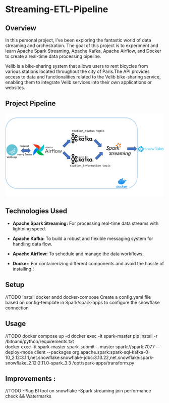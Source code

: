 # Streaming-ETL-Pipeline

## Overview

In this personal project, I've been exploring the fantastic world of data streaming and orchestration. The goal of this project is to experiment and learn Apache Spark Streaming, Apache Kafka, Apache Airflow, and Docker to create a real-time data processing pipeline.

Velib is a bike-sharing system that allows users to rent bicycles from various stations located throughout the city of Paris.The API provides access to data and functionalities related to the Velib bike-sharing service, enabling them to integrate Velib services into their own applications or websites.

## Project Pipeline
![Alt text](image.png)

## Technologies Used

- **Apache Spark Streaming:** For processing real-time data streams with lightning speed.

- **Apache Kafka:** To build a robust and flexible messaging system for handling data flow.

- **Apache Airflow:** To schedule and manage the data workflows.

- **Docker:** For containerizing different components and avoid the hassle of installing !

## Setup

//TODO
Install docker andd docker-compose
Create a config.yaml file based on config-template in Spark/spark-apps to configure the snowflake connection
## Usage
//TODO
docker compose up -d
docker exec -it spark-master pip install -r /bitnami/python/requirements.txt                                         
docker exec -it spark-master spark-submit --master spark://spark:7077 --deploy-mode client  --packages org.apache.spark:spark-sql-kafka-0-10_2.12:3.1.1,net.snowflake:snowflake-jdbc:3.13.22,net.snowflake:spark-snowflake_2.12:2.11.0-spark_3.3 /opt/spark-apps/transform.py

## Improvements :
//TODO
-Plug BI tool on snowflake
-Spark streaming join performance check && Watermarks 